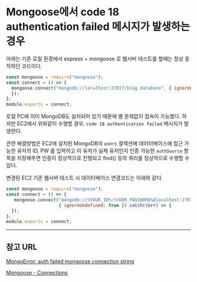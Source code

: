 # Mongoose에서 code 18 authentication failed 메시지가 발생하는 경우

아래는 기존 로컬 환경에서 express + mongoose 로 웹서버 테스트를 할때는 정상 동작하던 코드이다. 

```javascript
const mongoose = require("mongoose");
const connect = () => {
  mongoose.connect("mongodb://localhost:27017/blog_database", { ignoreUndefined: true }).catch((err) => {
  });
};
module.exports = connect;
```

로컬 PC에 이미 MongoDB도 설치되어 있기 때문에 별 문제없이 접속이 가능했다. 하지만 EC2에서 위와같이 수행할 경우, `code 18 authentication failed` 메시지가 발생한다.

관련 해결방법은 EC2에 설치된 MongoDB의 `users` 컬렉션에 데이터베이스에 접근 가능한 유저의 ID, PW 를 입력하고 
이 유저가 실제 유저인지 인증 가능한 `authSource` 항목을 지정해주면 인증이 정상적으로 진행되고 find() 등의 쿼리를 정상적으로 수행할 수 있다.

변경된 EC2 기준 웹서버 테스트 시 데이터베이스 연결코드는 아래와 같다.

```javascript
const mongoose = require("mongoose");
const connect = () => {
   mongoose.connect("mongodb://%YOUR_ID%:%YOUR_PASSWORD%@localhost:27017/blog_database?authSource=admin&w=1",
                    { ignoreUndefined: true }).catch((err) => {
  });
};
module.exports = connect;
```

---
## 참고 URL
[MongoError: auth failed mongoose connection string](https://stackoverflow.com/questions/30105823/mongoerror-auth-failed-mongoose-connection-string)

[Mongoose - Connections](https://mongoosejs.com/docs/connections.html#connection-string-options)
